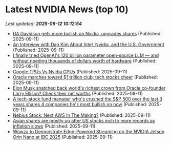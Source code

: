 # Latest NVIDIA News (top 10)
_Last updated: **2025-09-12 10:12:54**_

- [DA Davidson gets more bullish on Nvidia, upgrades shares](https://thefly.com/permalinks/entry.php/id4196516/NVDA-DA-Davidson-gets-more-bullish-on-Nvidia-upgrades-shares) (Published: 2025-09-11)
- [An Interview with Dan Kim About Intel, Nvidia, and the U.S. Government](https://stratechery.com/2025/an-interview-with-dan-kim-about-intel-nvidia-and-the-u-s-government/) (Published: 2025-09-11)
- [I finally tried OpenAI's 120 billion parameter open-source LLM — and without needing thousands of dollars worth of hardware](https://www.windowscentral.com/artificial-intelligence/i-finally-tried-openais-120-billion-parameter-open-source-llm-and-without-needing-thousands-of-dollars-worth-of-hardware) (Published: 2025-09-11)
- [Google TPUs Vs Nvidia GPUs](https://www.forbes.com/sites/greatspeculations/2025/09/11/google-tpus-vs-nvidia-gpus/) (Published: 2025-09-11)
- [Oracle marches toward $1 trillion club; tech stocks cheer](https://www.channelnewsasia.com/business/oracle-marches-toward-1-trillion-club-tech-stocks-cheer-5344241) (Published: 2025-09-11)
- [Elon Musk snatched back world's richest crown from Oracle co-founder Larry Ellison? Check their net worths](https://economictimes.indiatimes.com/news/international/global-trends/us-news-elon-musk-snatched-back-worlds-richest-crown-from-oracle-co-founder-larry-ellison-check-their-net-worths/articleshow/123827895.cms) (Published: 2025-09-11)
- [A tech-stock fund manager who's crushed the S&P 500 over the last 3 years shares 4 companies he's most bullish on now](https://www.businessinsider.com/ai-stocks-to-watch-invest-in-sp500-tech-janus-henderson-2025-9) (Published: 2025-09-11)
- [Nebius Stock: Next AWS In The Making?](https://www.forbes.com/sites/greatspeculations/2025/09/11/nebius-stock-next-aws-in-the-making/) (Published: 2025-09-11)
- [Asian shares are mostly up after US stocks inch to more records as inflation slows](https://abcnews.go.com/Business/wireStory/asian-shares-after-us-stocks-inch-records-inflation-125469112) (Published: 2025-09-11)
- [Wowza to Demonstrate Edge-Powered Streaming on the NVIDIA Jetson Orin Nano at IBC 2025](https://www.globenewswire.com/news-release/2025/09/11/3148381/0/en/Wowza-to-Demonstrate-Edge-Powered-Streaming-on-the-NVIDIA-Jetson-Orin-Nano-at-IBC-2025.html) (Published: 2025-09-11)
